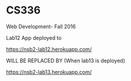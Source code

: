 # CS336
Web Development- Fall 2016

Lab12 App deployed to

https://nsb2-lab12.herokuapp.com/

WILL BE REPLACED BY (When lab13 is deployed)

https://nsb2-lab13.herokuapp.com/
